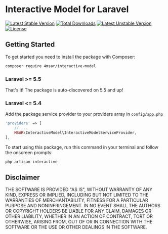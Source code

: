 # Interactive Model for Laravel

[![Latest Stable Version](https://poser.pugx.org/4msar/interactive-model/v/stable)](https://packagist.org/packages/4msar/interactive-model)  [![Total Downloads](https://poser.pugx.org/4msar/interactive-model/downloads)](https://packagist.org/packages/4msar/interactive-model) [![Latest Unstable Version](https://poser.pugx.org/4msar/interactive-model/v/unstable)](https://packagist.org/packages/4msar/interactive-model) [![License](https://poser.pugx.org/4msar/interactive-model/license)](https://packagist.org/packages/4msar/interactive-model)

## Getting Started

To get started you need to install the package with Composer:

```bash
composer require 4msar/interactive-model
```

### Laravel >= 5.5

That's it! The package is auto-discovered on 5.5 and up!

### Laravel <= 5.4

Add the package service provider to your providers array in `config/app.php`

```php
'providers' => [
    // ...
    MSAR\InteractiveModel\InteractiveModelServiceProvider,
],
```

To start using this package, run this command in your terminal and follow the onscreen prompts:

```bash
php artisan interactive
```


## Disclaimer

THE SOFTWARE IS PROVIDED "AS IS", WITHOUT WARRANTY OF ANY KIND, EXPRESS OR IMPLIED, INCLUDING BUT NOT LIMITED TO THE WARRANTIES OF MERCHANTABILITY, FITNESS FOR A PARTICULAR PURPOSE AND NONINFRINGEMENT. IN NO EVENT SHALL THE AUTHORS OR COPYRIGHT HOLDERS BE LIABLE FOR ANY CLAIM, DAMAGES OR OTHER LIABILITY, WHETHER IN AN ACTION OF CONTRACT, TORT OR OTHERWISE, ARISING FROM, OUT OF OR IN CONNECTION WITH THE SOFTWARE OR THE USE OR OTHER DEALINGS IN THE SOFTWARE.
